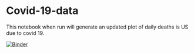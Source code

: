 # Covid-19-data
This notebook when run will generate an updated plot of daily deaths is US due to covid 19.


[![Binder](https://mybinder.org/badge_logo.svg)](https://mybinder.org/v2/gh/rmartin977/Covid-19-data/master?filepath=covid.ipynb)
